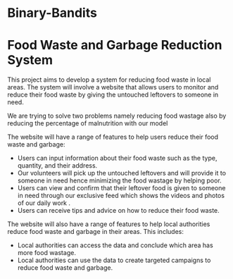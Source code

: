 # Binary-Bandits

# Food Waste and Garbage Reduction System

This project aims to develop a system for  reducing food waste in local areas. The system will involve a website that allows users to  monitor and reduce their food waste by giving the untouched leftovers to someone in need.

We are trying to solve two problems namely reducing food wastage also by reducing the percentage of malnutrition with our model 

The website will have a range of features to help users reduce their food waste and garbage:
 

* Users can input information about their food waste such as the type, quantity, and their address.
* Our volunteers will pick up the untouched leftovers and will provide it to someone in need hence minimizing the food wastage by helping 
   poor.
* Users can view and confirm that their leftover food is given to someone in need through our exclusive feed which shows the videos and 
   photos of our daily work .
* Users can receive tips and advice on how to reduce their food waste.

The website will also have a range of features to help local authorities reduce food waste and garbage in their areas. This includes:

* Local authorities can access the data and conclude which area has more food wastage.
* Local authorities can use the data to create targeted campaigns to reduce food waste and garbage.
